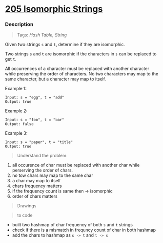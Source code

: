 # <a href="https://leetcode.com/problems/isomorphic-strings/description/?envType=study-plan-v2&envId=top-interview-150">205 Isomorphic Strings</a>

### Description

> Tags: *Hash Table, String*

Given two strings `s` and `t`, determine if they are isomorphic.

Two strings `s` and `t` are isomorphic if the characters in `s` can be replaced to get `t`.

All occurrences of a character must be replaced with another character while preserving the order of characters. No two characters may map to the same character, but a character may map to itself.

 

Example 1:
```
Input: s = "egg", t = "add"
Output: true
```
Example 2:
```
Input: s = "foo", t = "bar"
Output: false
```
Example 3:
```
Input: s = "paper", t = "title"
Output: true
```

> Understand the problem

1. all occurence of char must be replaced with another char while perserving the order of chars.
1. no tow chars may map to the same char
1. a char may map to itself
1. chars frequency matters
1. if the frequency count is same then -> isomorphic
1. order of chars matters

> Drawings


> to code

- built two hashmap of char frequency of both `s` and `t` strings
- check if there is a mismatch in frequncy count of char in both hashmap
- add the chars to hashmap as `s -> t` and `t -> s`